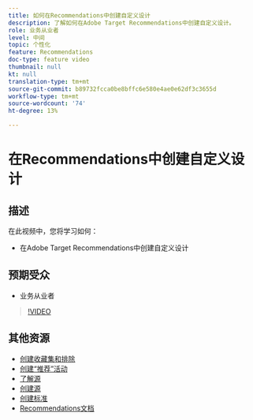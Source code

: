```yaml
---
title: 如何在Recommendations中创建自定义设计
description: 了解如何在Adobe Target Recommendations中创建自定义设计。
role: 业务从业者
level: 中间
topic: 个性化
feature: Recommendations
doc-type: feature video
thumbnail: null
kt: null
translation-type: tm+mt
source-git-commit: b89732fcca0be8bffc6e580e4ae0e62df3c3655d
workflow-type: tm+mt
source-wordcount: '74'
ht-degree: 13%

---
```



# 在Recommendations中创建自定义设计

## 描述

在此视频中，您将学习如何：

* 在Adobe Target Recommendations中创建自定义设计

## 预期受众

* 业务从业者

>[!VIDEO](https://video.tv.adobe.com/v/27687?quality=12)

## 其他资源

* [创建收藏集和排除](create-collections-and-exclusions.md)
* [创建“推荐”活动](create-a-recommendations-activity.md)
* [了解源](understanding-feeds.md)
* [创建源](create-a-feed.md)
* [创建标准](create-criteria.md)
* [Recommendations文档](https://docs.adobe.com/content/help/en/target/using/recommendations/recommendations.html)